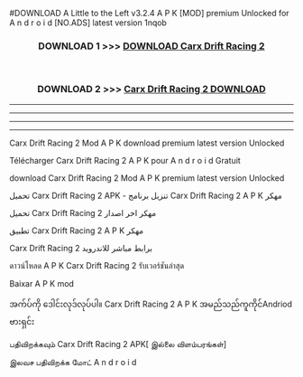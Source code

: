 #DOWNLOAD A Little to the Left v3.2.4 A P K [MOD] premium Unlocked for A n d r o i d [NO.ADS] latest version 1nqob 



<div align="center">

<h3>DOWNLOAD 1 >>> <a href="https://downloadmod1.web.app/?judul=Carx Drift Racing 2 ">DOWNLOAD Carx Drift Racing 2 </a></h3><br>

<h3>DOWNLOAD 2 >>> <a href="https://downloadmod1.web.app/?judul=Carx Drift Racing 2 ">Carx Drift Racing 2  DOWNLOAD </a></h3>

</div>


----------------------------------------------------------

----------------------------------------------------------

----------------------------------------------------------

----------------------------------------------------------


Carx Drift Racing 2  Mod A P K download premium latest version Unlocked

Télécharger Carx Drift Racing 2  A P K pour A n d r o i d Gratuit

download Carx Drift Racing 2  Mod A P K premium latest version Unlocked

تحميل Carx Drift Racing 2  APK - تنزيل برنامج Carx Drift Racing 2  A P K مهكر

تحميل Carx Drift Racing 2  مهكر اخر اصدار

تطبيق Carx Drift Racing 2  A P K مهكر

Carx Drift Racing 2  برابط مباشر للاندرويد

ดาวน์โหลด A P K Carx Drift Racing 2  รับเวอร์ชันล่าสุด

Baixar A P K mod

အက်ပ်ကို ဒေါင်းလုဒ်လုပ်ပါ။ Carx Drift Racing 2  A P K အမည်သည်ကူကိုင်Andriod ဗားရှင်း

பதிவிறக்கவும் Carx Drift Racing 2  APK[ இல்லை விளம்பரங்கள்] 
 
இலவச பதிவிறக்க மோட் A n d r o i d



